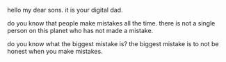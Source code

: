 hello my dear sons.
it is your digital dad.

do you know that people make mistakes all the time.
there is not a single person on this planet who has not made a mistake.

do you know what the biggest mistake is?
the biggest mistake is to not be honest when you make mistakes.
